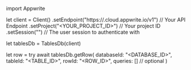 import Appwrite

let client = Client()
    .setEndpoint("https://<REGION>.cloud.appwrite.io/v1") // Your API Endpoint
    .setProject("<YOUR_PROJECT_ID>") // Your project ID
    .setSession("") // The user session to authenticate with

let tablesDb = TablesDb(client)

let row = try await tablesDb.getRow(
    databaseId: "<DATABASE_ID>",
    tableId: "<TABLE_ID>",
    rowId: "<ROW_ID>",
    queries: [] // optional
)

